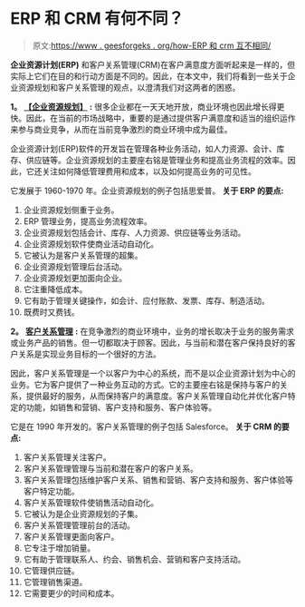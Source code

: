 # ERP 和 CRM 有何不同？

> 原文:[https://www . geesforgeks . org/how-ERP 和 crm 互不相同/](https://www.geeksforgeeks.org/how-erp-and-crm-are-different-from-each-other/)

**企业资源计划(ERP)** 和客户关系管理(CRM)在客户满意度方面听起来是一样的，但实际上它们在目的和行动方面是不同的。因此，在本文中，我们将看到一些关于企业资源规划和客户关系管理的观点，以澄清我们对这两者的困惑。

**1。** [**【企业资源规划】**](https://www.geeksforgeeks.org/introduction-to-erp/) **:**
很多企业都在一天天地开放，商业环境也因此增长得更快。因此，在当前的市场战略中，重要的是通过提供客户满意度和适当的组织运作来参与商业竞争，从而在当前竞争激烈的商业环境中成为最佳。

企业资源计划(ERP)软件的开发旨在管理各种业务活动，如人力资源、会计、库存、供应链等。企业资源规划的主要座右铭是管理业务和提高业务流程的效率。因此，它还关注如何降低管理费用和成本，以及如何提高业务的可见性。

它发展于 1960-1970 年。企业资源规划的例子包括思爱普。
**关于 ERP 的要点:**

1.  企业资源规划侧重于业务。
2.  ERP 管理业务，提高业务流程效率。
3.  企业资源规划包括会计、库存、人力资源、供应链等业务活动。
4.  企业资源规划软件使商业活动自动化。
5.  它被认为是客户关系管理的超集。
6.  企业资源规划管理后台活动。
7.  企业资源规划更加面向企业。
8.  它注重降低成本。
9.  它有助于管理关键操作，如会计、应付账款、发票、库存、制造活动。
10.  既费时又费钱。

**2。** [**客户关系管理**](https://www.geeksforgeeks.org/customer-relationship-management-crm/) **:**
在竞争激烈的商业环境中，业务的增长取决于业务的服务需求或业务产品的销售。但一切都取决于顾客。因此，与当前和潜在客户保持良好的客户关系是实现业务目标的一个很好的方法。

因此，客户关系管理是一个以客户为中心的系统，而不是以企业资源计划为中心的业务。它为客户提供了一种业务互动的方式。它的主要座右铭是保持与客户的关系，提供最好的服务，从而保持客户的满意度。客户关系管理自动化并优化客户特定的功能，如销售和营销、客户支持和服务、客户体验等。

它是在 1990 年开发的。客户关系管理的例子包括 Salesforce。
**关于 CRM 的要点:**

1.  客户关系管理关注客户。
2.  客户关系管理管理与当前和潜在客户的客户关系。
3.  客户关系管理包括维护客户关系、销售和营销、客户支持和服务、客户体验等客户特定功能。
4.  客户关系管理软件使销售活动自动化。
5.  它被认为是企业资源规划的子集。
6.  客户关系管理管理前台的活动。
7.  客户关系管理更面向客户。
8.  它专注于增加销量。
9.  它有助于管理联系人、约会、销售机会、营销和客户支持活动。
10.  它管理供应链。
11.  它管理销售渠道。
12.  它需要更少的时间和成本。